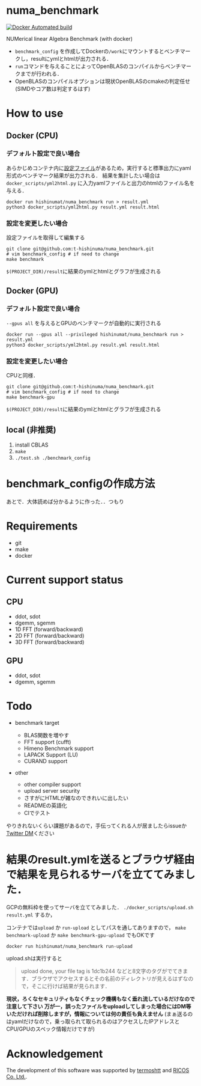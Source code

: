 # numa_benchmark
[![Docker Automated build](https://img.shields.io/badge/Docker-automated-blue)](https://hub.docker.com/repository/docker/hishinumat/numa_benchmark/general)

NUMerical  linear  Algebra Benchmark (with docker)

* `benchmark_config` を作成してDockerの`/work`にマウントするとベンチマークし，resultにymlとhtmlが出力される．
* `run`コマンドを与えることによってOpenBLASのコンパイルからベンチマークまでが行われる．
* OpenBLASのコンパイルオプションは現状OpenBLASのcmakeの判定任せ (SIMDやコア数は判定するはず)


# How to use 
## Docker (CPU)
### デフォルト設定で良い場合

あらかじめコンテナ内に[設定ファイル](https://github.com/t-hishinuma/numa_benchmark/blob/master/benchmark_config)があるため，実行すると標準出力にyaml形式のベンチマーク結果が出力される．
結果を集計したい場合は `docker_scripts/yml2html.py` に入力yamlファイルと出力のhtmlのファイル名を与える．

```
docker run hishinumat/numa_benchmark run > result.yml
python3 docker_scripts/yml2html.py result.yml result.html
```

### 設定を変更したい場合
設定ファイルを取得して編集する
```
git clone git@github.com:t-hishinuma/numa_benchmark.git
# vim benchmark_config # if need to change
make benchmark
```
`$(PROJECT_DIR)/result`に結果のymlとhtmlとグラフが生成される

## Docker (GPU)
### デフォルト設定で良い場合

`--gpus all` を与えるとGPUのベンチマークが自動的に実行される

```
docker run --gpus all --privileged hishinumat/numa_benchmark run > result.yml
python3 docker_scripts/yml2html.py result.yml result.html
```

### 設定を変更したい場合
CPUと同様．

```
git clone git@github.com:t-hishinuma/numa_benchmark.git
# vim benchmark_config # if need to change
make benchmark-gpu
```

`$(PROJECT_DIR)/result`に結果のymlとhtmlとグラフが生成される

## local (非推奨)
1. install CBLAS
2. `make`
3. `./test.sh ./benchmark_config`

# benchmark\_configの作成方法
あとで．大体読めば分かるように作った．．つもり

# Requirements
- git
- make
- docker

# Current support status
## CPU
- ddot, sdot
- dgemm, sgemm
- 1D FFT (forward/backward)
- 2D FFT (forward/backward)
- 3D FFT (forward/backward)

## GPU
- ddot, sdot
- dgemm, sgemm

# Todo
- benchmark target
  - BLAS関数を増やす
  - FFT support (cufft)
  - Himeno Benchmark support
  - LAPACK Support (LU)
  - CURAND support

- other
  - other compiler support
  - upload server security
  - さすがにHTMLが雑なのできれいに出したい
  - READMEの英語化
  - CIでテスト

やりきれないくらい課題があるので，手伝ってくれる人が居ましたらissueか[Twitter DM](https://twitter.com/Hishinuma_t)ください

# 結果のresult.ymlを送るとブラウザ経由で結果を見られるサーバを立ててみました．
GCPの無料枠を使ってサーバを立ててみました．
`./docker_scripts/upload.sh result.yml` するか，

コンテナでは`upload` か `run-upload` としてパスを通してありますので，
`make benchmark-upload` か `make benchmark-gpu-upload` でもOKです 

```
docker run hishinumat/numa_benchmark run-upload
```

upload.shは実行すると
> upload done, your file tag is 1dc1b244
などと8文字のタグがでてきます．ブラウザでアクセスするとその名前のディレクトリが見えるはずなので，そこに行けば結果が見られます．

**現状，ろくなセキュリティもなくチェック機構もなく垂れ流しているだけなので注意して下さい**
**万が一，誤ったファイルをuploadしてしまった場合にはDM等いただければ削除しますが，情報については何の責任も負えません**
(まぁ送るのはyamlだけなので，乗っ取られて取られるのはアクセスしたIPアドレスとCPU/GPUのスペック情報だけですが)

# Acknowledgement
The development of this software was supported by [termoshtt](https://github.com/termoshtt) and [RICOS Co. Ltd.](https://www.ricos.co.jp/).
